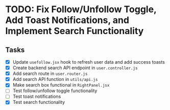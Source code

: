# TODO: Fix Follow/Unfollow Toggle, Add Toast Notifications, and Implement Search Functionality

## Tasks
- [x] Update `usefollow.jsx` hook to refresh user data and add success toasts
- [x] Create backend search API endpoint in `user.controller.js`
- [x] Add search route in `user.router.js`
- [x] Add search API function in `utils/api.js`
- [x] Make search box functional in `RightPanel.jsx`
- [ ] Test follow/unfollow toggle functionality
- [ ] Test toast notifications
- [x] Test search functionality
